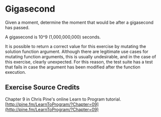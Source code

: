 # Gigasecond

Given a moment, determine the moment that would be after a gigasecond
has passed.

A gigasecond is 10^9 (1,000,000,000) seconds.

It is possible to return a correct value for this exercise by mutating the solution function argument. Although there are legitimate use cases for mutating function arguments, this is usually undesirable, and in the case of this exercise, clearly unexpected. For this reason, the test suite has a test that fails in case the argument has been modified after the function execution.

## Exercise Source Credits

Chapter 9 in Chris Pine's online Learn to Program tutorial. [http://pine.fm/LearnToProgram/?Chapter=09](http://pine.fm/LearnToProgram/?Chapter=09)